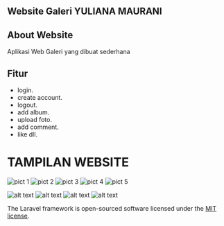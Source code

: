 ## Website Galeri YULIANA MAURANI

## About Website   

Aplikasi Web Galeri yang dibuat sederhana

## Fitur   
- login.
- create account.
- logout.
- add album.
- upload foto.
- add comment.
- like dll.

# TAMPILAN WEBSITE
![pict 1](https://github.com/NayaCodingg/nayagaleri/assets/154432523/638b8462-4153-455f-ae69-6ae7410fb3bf)
![pict 2](https://github.com/NayaCodingg/nayagaleri/assets/154432523/5a7cf1f6-cab4-4b39-b113-2515e835fe77)
![pict 3](https://github.com/NayaCodingg/nayagaleri/assets/154432523/7ea29aa9-19bd-45b2-aa3b-8edfa349d6ff)
![pict 4](https://github.com/NayaCodingg/nayagaleri/assets/154432523/77187d14-8fa6-41a2-a7a9-733ff38b63bf)
![pict 5](https://github.com/NayaCodingg/nayagaleri/assets/154432523/17ef8518-f0e9-4ef8-b3a7-5355c7e0dd22)

![alt text](?raw=true)
![alt text](?raw=true)
![alt text](?raw=true)
![alt text](?raw=true)

The Laravel framework is open-sourced software licensed under the [MIT license](https://opensource.org/licenses/MIT).

